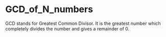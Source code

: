 # GCD_of_N_numbers
GCD stands for Greatest Common Divisor. It is the greatest number which completely divides the number and gives a remainder of 0.

